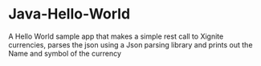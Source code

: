 Java-Hello-World
================

A Hello World sample app that makes a simple rest call to Xignite currencies, parses the json using a Json parsing library and prints out the Name and symbol of the currency
